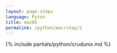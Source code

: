 ```yaml
---
layout: page-steps
language: Pyton
title: macOS
permalink: /python/mac/step/2
---
```


{% include partials/python/crudunix.md %}

